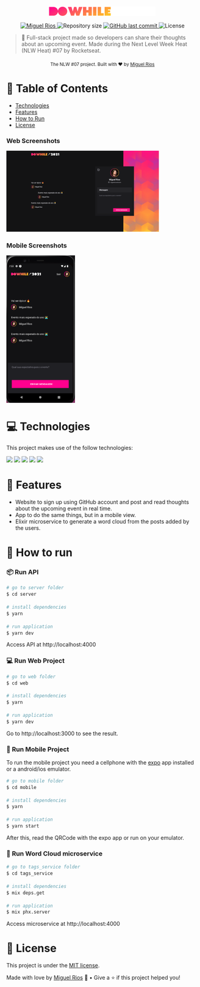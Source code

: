 <p align="center">
   <img src="./.github/logo.svg" alt="DoWhile 2021" width="280"/>
</p>

<p align="center">	
   <a href="https://www.linkedin.com/in/miguelriosoliveira/">
      <img alt="Miguel Rios" src="https://img.shields.io/badge/-miguelriosoliveira-8257E5?style=flat&logo=Linkedin&logoColor=white" />
   </a>

  <img alt="Repository size" src="https://img.shields.io/github/repo-size/miguelriosoliveira/dowhile-mural?color=774DD6" />

  <a href="https://github.com/miguelriosoliveira/dowhile-mural/commits/master">
    <img alt="GitHub last commit" src="https://img.shields.io/github/last-commit/miguelriosoliveira/dowhile-mural?color=774DD6" />
  </a>

  <img alt="License" src="https://img.shields.io/badge/license-MIT-8257E5" />
</p>

> :rocket: Full-stack project made so developers can share their thoughts about an upcoming event. Made during the Next Level Week Heat (NLW Heat) #07 by Rocketseat.

<div align="center">
  <sub>The NLW #07 project. Built with ❤︎ by
    <a href="https://github.com/miguelriosoliveira">Miguel Rios</a>
  </sub>
</div>

# :pushpin: Table of Contents

- [Technologies](#computer-technologies)
- [Features](#rocket-features)
- [How to Run](#construction_worker-how-to-run)
- [License](#closed_book-license)

### Web Screenshots

<div>
   <img src="./.github/web.png" width="400px">
</div>

### Mobile Screenshots

<div>
   <img src="./.github/mobile.png" width="180px">
</div>

# :computer: Technologies

This project makes use of the follow technologies:

[![](https://img.shields.io/badge/-TypeScript-%233178c6?style=flat&logo=typescript&logoColor=faf9f8)](https://www.typescriptlang.org/)
[![](https://img.shields.io/badge/-Express-%233D4B57?style=flat&logo=express)](https://expressjs.com/)
[![](https://img.shields.io/badge/-Socket.io-%2318191A?style=flat&logo=socket.io)](https://socket.io/)
[![](https://img.shields.io/badge/-Vite-%23faf9f8?style=flat&logo=vite)](https://vitejs.dev/)
[![](https://img.shields.io/badge/-Expo-%23121212?style=flat&logo=expo&logoColor=faf9f8)](https://expo.io/)

# :rocket: Features

- Website to sign up using GitHub account and post and read thoughts about the upcoming event in real time.
- App to do the same things, but in a mobile view.
- Elixir microservice to generate a word cloud from the posts added by the users.

# :construction_worker: How to run

### 📦 Run API

```bash
# go to server folder
$ cd server

# install dependencies
$ yarn

# run application
$ yarn dev
```

Access API at http://localhost:4000

### 💻 Run Web Project

```bash
# go to web folder
$ cd web

# install dependencies
$ yarn

# run application
$ yarn dev
```

Go to http://localhost:3000 to see the result.

### 📱 Run Mobile Project

To run the mobile project you need a cellphone with the [expo](https://play.google.com/store/apps/details?id=host.exp.exponent) app installed or a android/ios emulator.

```bash
# go to mobile folder
$ cd mobile

# install dependencies
$ yarn

# run application
$ yarn start
```

After this, read the QRCode with the expo app or run on your emulator.

### 📱 Run Word Cloud microservice

```bash
# go to tags_service folder
$ cd tags_service

# install dependencies
$ mix deps.get

# run application
$ mix phx.server
```

Access microservice at http://localhost:4000

# :closed_book: License

This project is under the [MIT license](./LICENSE).

Made with love by [Miguel Rios](https://github.com/miguelriosoliveira) 🚀 • Give a ⭐️ if this project helped you!
